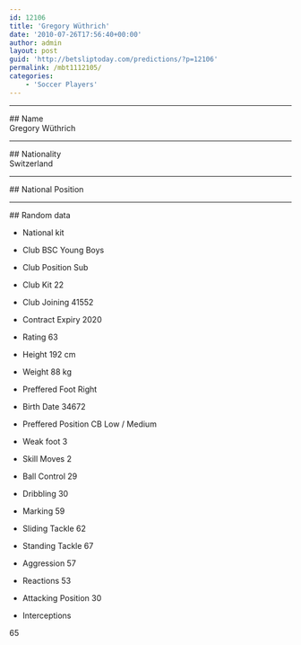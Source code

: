 ```yaml
---
id: 12106
title: 'Gregory Wüthrich'
date: '2010-07-26T17:56:40+00:00'
author: admin
layout: post
guid: 'http://betsliptoday.com/predictions/?p=12106'
permalink: /mbt1112105/
categories:
    - 'Soccer Players'
---
```


- - - - - -

\## Name  
 Gregory Wüthrich

- - - - - -

\## Nationality  
 Switzerland

- - - - - -

\## National Position

- - - - - -

\## Random data

- National kit
- Club
 BSC Young Boys

- Club Position
 Sub

- Club Kit
 22

- Club Joining
 41552

- Contract Expiry
 2020

- Rating
 63

- Height
 192 cm

- Weight
 88 kg

- Preffered Foot
 Right

- Birth Date
 34672

- Preffered Position
 CB Low / Medium

- Weak foot
 3

- Skill Moves
 2

- Ball Control
 29

- Dribbling
 30

- Marking
 59

- Sliding Tackle
 62

- Standing Tackle
 67

- Aggression
 57

- Reactions
 53

- Attacking Position
 30

- Interceptions

 65